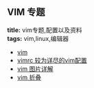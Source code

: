 ## VIM 专题 
**title:** vim专题,配置以及资料  
**tags:** vim,linux,编辑器  


* [vim](vim)
* [vimrc 较为详尽的vim配置](vimrc)
* [vim 图片详解](vim-sheet)
* [vim 折叠](vim-floding)
